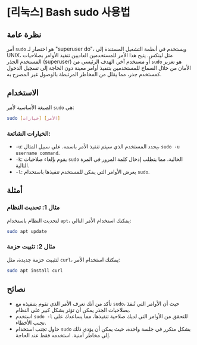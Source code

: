# [리눅스] Bash sudo 사용법

## نظرة عامة
أمر `sudo` هو اختصار لـ "superuser do"، ويستخدم في أنظمة التشغيل المستندة إلى UNIX، مثل لينكس. يتيح هذا الأمر للمستخدمين العاديين تنفيذ الأوامر بصلاحيات المستخدم الجذر (superuser) أو مستخدم آخر. الهدف الرئيسي من `sudo` هو تعزيز الأمان من خلال السماح للمستخدمين بتنفيذ أوامر معينة دون الحاجة إلى تسجيل الدخول كمستخدم جذر، مما يقلل من المخاطر المرتبطة بالوصول غير المصرح به.

## الاستخدام
الصيغة الأساسية لأمر `sudo` هي:

```bash
sudo [خيارات] [الأمر]
```

### الخيارات الشائعة:
- `-u`: يحدد المستخدم الذي سيتم تنفيذ الأمر باسمه. على سبيل المثال، `sudo -u username command`.
- `-k`: يقوم بإلغاء صلاحيات `sudo` الحالية، مما يتطلب إدخال كلمة المرور في المرة التالية.
- `-l`: يعرض الأوامر التي يمكن للمستخدم تنفيذها باستخدام `sudo`.

## أمثلة
### مثال 1: تحديث النظام
لتحديث النظام باستخدام `apt`، يمكنك استخدام الأمر التالي:

```bash
sudo apt update
```

### مثال 2: تثبيت حزمة
لتثبيت حزمة جديدة، مثل `curl`، يمكنك استخدام الأمر:

```bash
sudo apt install curl
```

## نصائح
- تأكد من أنك تعرف الأمر الذي تقوم بتنفيذه مع `sudo`، حيث أن الأوامر التي تُنفذ بصلاحيات الجذر يمكن أن تؤثر بشكل كبير على النظام.
- استخدم `sudo -l` للتحقق من الأوامر التي لديك صلاحية تنفيذها، مما يساعدك على تجنب الأخطاء.
- حاول تجنب استخدام `sudo` بشكل متكرر في جلسة واحدة، حيث يمكن أن يؤدي ذلك إلى مخاطر أمنية. استخدمه فقط عند الحاجة.